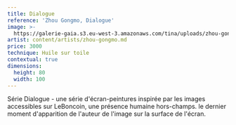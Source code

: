 ```yaml
---
title: Dialogue
reference: 'Zhou Gongmo, Dialogue'
image: >-
  https://galerie-gaia.s3.eu-west-3.amazonaws.com/tina/uploads/zhou-gongmo/galerie-gaia-zhou-gongmo-dialogue-80X100.jpg
artist: content/artists/zhou-gongmo.md
price: 3000
technique: Huile sur toile
contextual: true
dimensions:
  height: 80
  width: 100
---
```


Série Dialogue - une série d'écran-peintures inspirée par les images accessibles sur LeBoncoin, une présence humaine hors-champs. le dernier moment d'apparition de l'auteur de l'image sur la surface de l'écran.
